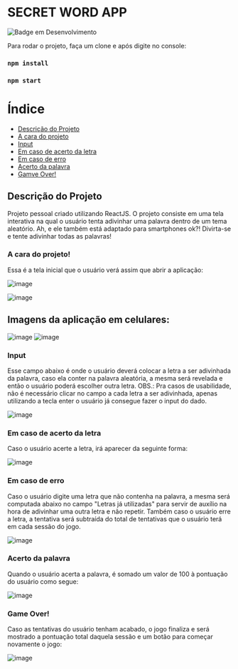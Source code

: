 # SECRET WORD APP

![Badge em Desenvolvimento](http://img.shields.io/static/v1?label=STATUS&message=EM%20DESENVOLVIMENTO&color=GREEN&style=for-the-badge)

Para rodar o projeto, faça um clone e após digite no console:
### `npm install`

### `npm start`

# Índice

* [Descrição do Projeto](#Descrição-do-projeto)
* [A cara do projeto](#A-cara-do-projeto)
* [Input](#Input)
* [Em caso de acerto da letra](#Em-caso-de-acerto-da-letra)
* [Em caso de erro](#Em-caso-de-erro)
* [Acerto da palavra](#Acerto-da-palavra)
* [Gamve Over!](#Game-Over)

## Descrição do Projeto

Projeto pessoal criado utilizando ReactJS.
O projeto consiste em uma tela interativa na qual o usuário tenta adivinhar uma palavra dentro de um tema aleatório.
Ah, e ele também está adaptado para smartphones ok?!
Divirta-se e tente adivinhar todas as palavras!

### A cara do projeto!
Essa é a tela inicial que o usuário verá assim que abrir a aplicação:

![image](https://user-images.githubusercontent.com/105092250/201227425-843f8b4b-ff32-48a5-8002-98e5aa3e5381.png)


![image](https://user-images.githubusercontent.com/105092250/201226178-e9d83547-3f11-4b6f-bd64-2b74f4041ae1.png)

## Imagens da aplicação em celulares:
![image](https://user-images.githubusercontent.com/105092250/201228868-cd30ea47-6db9-4904-a0a4-5dea3c9e4a74.png)
![image](https://user-images.githubusercontent.com/105092250/201228892-863a78cd-ba5e-4165-91bc-47025eed77e7.png)


### Input
Esse campo abaixo é onde o usuário deverá colocar a letra a ser adivinhada da palavra, caso ela conter na palavra aleatória, a mesma será revelada e então o usuário poderá escolher outra letra.
OBS.: Pra casos de usabilidade, não é necessário clicar no campo a cada letra a ser adivinhada, apenas utilizando a tecla enter o usuário já consegue fazer o input do dado.

![image](https://user-images.githubusercontent.com/105092250/201226480-50a58ace-e4d6-480a-abf4-67f0fb3388dd.png)

### Em caso de acerto da letra
Caso o usuário acerte a letra, irá aparecer da seguinte forma:

![image](https://user-images.githubusercontent.com/105092250/201226582-ba15eb72-764a-4fd0-b0fa-27478c3e5163.png)

### Em caso de erro
Caso o usuário digite uma letra que não contenha na palavra, a mesma será computada abaixo no campo "Letras já utilizadas" para servir de auxílio na hora de adivinhar uma outra letra e não repetir. Também caso o usuário erre a letra, a tentativa será subtraída do total de tentativas que o usuário terá em cada sessão do jogo.

![image](https://user-images.githubusercontent.com/105092250/201226917-d0c9e94d-5692-48a8-8069-06d5511684f8.png)

### Acerto da palavra
Quando o usuário acerta a palavra, é somado um valor de 100 à pontuação do usuário como segue: 

![image](https://user-images.githubusercontent.com/105092250/201227016-2a6096b0-3cea-43fd-a25a-917b3aa8626d.png)

### Game Over!
Caso as tentativas do usuário tenham acabado, o jogo finaliza e será mostrado a pontuação total daquela sessão e um botão para começar novamente o jogo:

![image](https://user-images.githubusercontent.com/105092250/201227287-2d74d82b-afa4-42b3-b79e-1896261006fb.png)

